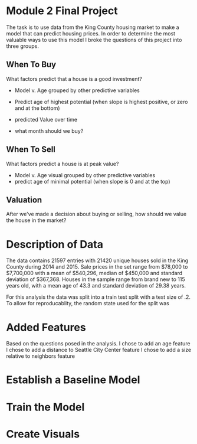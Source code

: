 
# Module 2 Final Project

The task is to use data from the King County housing market to make a model that can predict housing prices. In order to determine the most valuable ways to use this model I broke the questions of this project into three groups.

## When To Buy
What factors predict that a house is a good investment?
- Model v. Age grouped by other predictive variables
- Predict age of highest potential (when slope is highest positive, or zero and at the bottom)

- predicted Value over time
- what month should we buy?

## When To Sell 
What factors predict a house is at peak value?
- Model v. Age visual grouped by other predictive variables
- predict age of minimal potential (when slope is 0 and at the top)

## Valuation
After we've made a decision about buying or selling, how should we value the house in the market?

# Description of Data
The data contains 21597 entries with 21420 unique houses sold in the King County during 2014 and 2015. Sale prices in the set range from $78,000 to $7,700,000 with a mean of $540,296, median of $450,000 and standard deviation of $367,368. Houses in the sample range from brand new to 115 years old, with a mean age of 43.3 and standard deviation of 29.38 years.   

For this analysis the data was split into a train test split with a test size of .2. To allow for reproducablity, the random state used for the split was  

# Added Features
Based on the questions posed in the analysis. I chose to add an age feature 
I chose to add a distance to Seattle City Center feature
I chose to add a size relative to neighbors feature

# Establish a Baseline Model

# Train the Model

# Create Visuals